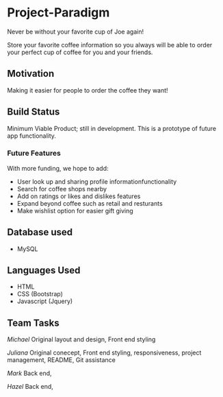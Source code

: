 # Project-Paradigm

Never be without your favorite cup of Joe again!

Store your favorite coffee information so you always will be able to order your perfect cup of coffee for you and your friends.

## Motivation

Making it easier for people to order the coffee they want!

## Build Status

Minimum Viable Product; still in development. This is a prototype of future app functionality.

### Future Features

With more funding, we hope to add:

- User look up and sharing profile informationfunctionality 
- Search for coffee shops nearby
- Add on ratings or likes and dislikes features 
- Expand beyond coffee such as retail and resturants
- Make wishlist option for easier gift giving 


## Database used

- MySQL

## Languages Used

- HTML
- CSS (Bootstrap)
- Javascript (Jquery)

## Team Tasks

_Michael_ Original layout and design, Front end styling

_Juliana_ Original conecept, Front end styling, responsiveness, project management, README, Git assistance

_Mark_ Back end, 

_Hazel_ Back end, 